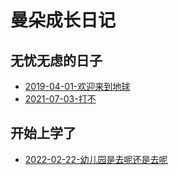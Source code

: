# 曼朵成长日记

## 无忧无虑的日子

* [2019-04-01-欢迎来到地球](./date/2019-04-01-baby-born.md)
* [2021-07-03-打不](./date/2021-07-03-dabu.md)

## 开始上学了

* [2022-02-22-幼儿园是去呢还是去呢](./data/2022-02-22-sadly-kindergarten.md)
